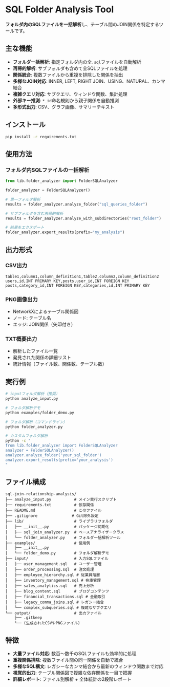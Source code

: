 # SQL Folder Analysis Tool

**フォルダ内のSQLファイルを一括解析**し、テーブル間のJOIN関係を特定するツールです。

## 主な機能

- **フォルダ一括解析**: 指定フォルダ内の全`.sql`ファイルを自動解析
- **再帰的解析**: サブフォルダも含めて全SQLファイルを処理
- **関係統合**: 複数ファイルから重複を排除した関係を抽出
- **多様なJOIN対応**: INNER, LEFT, RIGHT JOIN、USING、NATURAL、カンマ結合
- **複雑クエリ対応**: サブクエリ、ウィンドウ関数、集計処理
- **外部キー推測**: `*_id`命名規則から親子関係を自動推測
- **多形式出力**: CSV、グラフ画像、サマリーテキスト

## インストール

```bash
pip install -r requirements.txt
```

## 使用方法

### フォルダ内SQLファイルの一括解析

```python
from lib.folder_analyzer import FolderSQLAnalyzer

folder_analyzer = FolderSQLAnalyzer()

# 単一フォルダ解析
results = folder_analyzer.analyze_folder("sql_queries_folder")

# サブフォルダを含む再帰的解析
results = folder_analyzer.analyze_with_subdirectories("root_folder")

# 結果をエクスポート
folder_analyzer.export_results(prefix="my_analysis")
```

## 出力形式

### CSV出力
```csv
table1,column1,column_definition1,table2,column2,column_definition2
users,id,INT PRIMARY KEY,posts,user_id,INT FOREIGN KEY
posts,category_id,INT FOREIGN KEY,categories,id,INT PRIMARY KEY
```

### PNG画像出力
- NetworkXによるテーブル関係図
- ノード: テーブル名
- エッジ: JOIN関係（矢印付き）

### TXT概要出力
- 解析したファイル一覧
- 発見された関係の詳細リスト
- 統計情報（ファイル数、関係数、テーブル数）

## 実行例

```bash
# inputフォルダ解析（推奨）
python analyze_input.py

# フォルダ解析デモ
python examples/folder_demo.py

# フォルダ解析（コマンドライン）
python folder_analyzer.py

# カスタムフォルダ解析
python -c "
from lib.folder_analyzer import FolderSQLAnalyzer
analyzer = FolderSQLAnalyzer()
analyzer.analyze_folder('your_sql_folder')
analyzer.export_results(prefix='your_analysis')
"
```

## ファイル構成

```
sql-join-relationship-analysis/
├── analyze_input.py          # メイン実行スクリプト
├── requirements.txt          # 依存関係
├── README.md                 # このファイル
├── .gitignore               # Git除外設定
├── lib/                      # ライブラリフォルダ
│   ├── __init__.py           # パッケージ初期化
│   ├── sql_join_analyzer.py  # ベースアナライザークラス
│   └── folder_analyzer.py    # フォルダ一括解析ツール
├── examples/                 # 使用例
│   ├── __init__.py
│   └── folder_demo.py        # フォルダ解析デモ
├── input/                    # 入力SQLファイル
│   ├── user_management.sql   # ユーザー管理
│   ├── order_processing.sql  # 注文処理
│   ├── employee_hierarchy.sql # 従業員階層
│   ├── inventory_management.sql # 在庫管理
│   ├── sales_analytics.sql   # 売上分析
│   ├── blog_content.sql      # ブログコンテンツ
│   ├── financial_transactions.sql # 金融取引
│   ├── legacy_comma_joins.sql # レガシー結合
│   └── complex_subqueries.sql # 複雑なサブクエリ
└── output/                   # 出力ファイル
    ├── .gitkeep
    └── (生成されたCSVやPNGファイル)
```

## 特徴

- **大量ファイル対応**: 数百〜数千のSQLファイルも効率的に処理
- **重複関係排除**: 複数ファイル間の同一関係を自動で統合
- **多様なSQL構文**: レガシーなカンマ結合から最新のウィンドウ関数まで対応
- **視覚的出力**: テーブル関係図で複雑な依存関係を一目で把握
- **詳細レポート**: ファイル別解析 + 全体統計の2段階レポート